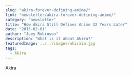 ```yaml
---
slug: "akira-forever-defining-anime/"
link: "newsletter/akira-forever-defining-anime/"
category: "newsletter"
title: "How Akira Still Defines Anime 32 Years Later"
date: "2015-02-01"
author: "Joey Robinson"
description: "What is it about Akira?"
featuredImage: ../../images/akiraim.jpg
tags:
  - Akira
---
```


<p>Akira</p>
